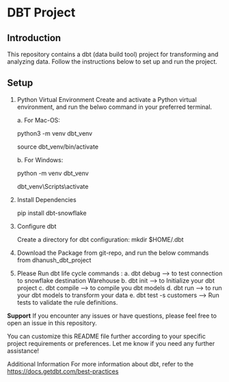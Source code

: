 # DBT Project

## Introduction
This repository contains a dbt (data build tool) project for transforming and analyzing data. Follow the instructions below to set up and run the project.

## Setup

1. Python Virtual Environment
   Create and activate a Python virtual environment, and run the belwo command in your preferred terminal.

    a. For Mac-OS:
   
   python3 -m venv dbt_venv
   
   source dbt_venv/bin/activate

    b. For Windows:
   
   python -m venv dbt_venv
   
   dbt_venv\Scripts\activate


3. Install Dependencies 
    
    pip install dbt-snowflake

4. Configure dbt
   
    Create a directory for dbt configuration:
    mkdir $HOME/.dbt

5. Download the Package from git-repo, and run the below commands from dhanush_dbt_project   

6. Please Run dbt life cycle commands :
      a. dbt debug  --> to test connection to snowflake destination Warehouse
      b. dbt init   --> to Initialize your dbt project
      c. dbt compile --> to compile you dbt models
      d. dbt run     --> to run your dbt models to transform your data
      e. dbt test -s customers   --> Run tests to validate the rule definitions.

**Support**
  If you encounter any issues or have questions, please feel free to open an issue in this repository.
  
You can customize this README file further according to your specific project requirements or preferences. Let me know if you need any further assistance!

Additional Information
For more information about dbt, refer to the  https://docs.getdbt.com/best-practices
   
      

   
      
    


